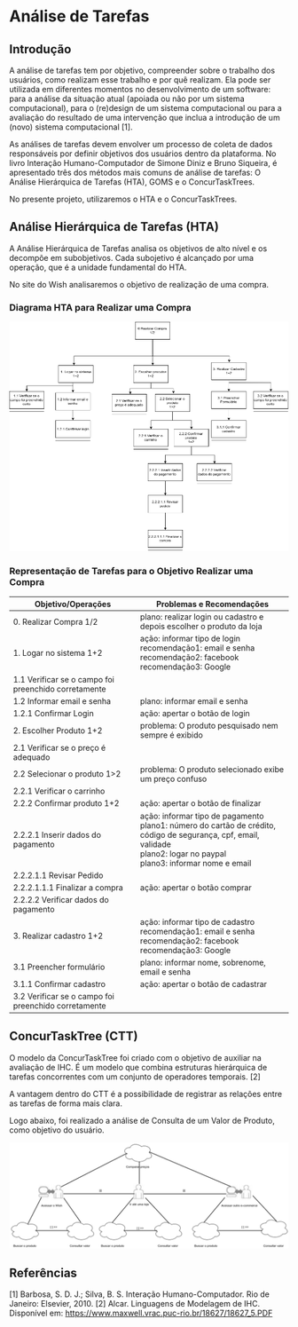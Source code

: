 # Análise de Tarefas

## Introdução

A análise de tarefas tem por objetivo, compreender sobre o trabalho dos usuários, como realizam esse trabalho e por quê realizam. Ela pode ser utilizada em diferentes momentos no desenvolvimento de um software: para a análise da situação atual (apoiada ou não por um sistema computacional), para o (re)design de um sistema computacional ou para a avaliação do resultado de uma intervenção que inclua a introdução de um (novo) sistema computacional [1].

As análises de tarefas devem envolver um processo de coleta de dados responsáveis por definir objetivos dos usuários dentro da plataforma. No livro Interação Humano-Computador de Simone Diniz e Bruno Siqueira, é apresentado três dos métodos mais comuns de análise de tarefas: O Análise Hierárquica de Tarefas (HTA), GOMS e o ConcurTaskTrees.

No presente projeto, utilizaremos o HTA e o ConcurTaskTrees.

## Análise Hierárquica de Tarefas (HTA)

A Análise Hierárquica de Tarefas analisa os objetivos de alto nível e os decompõe em subobjetivos. Cada subojetivo é alcançado por uma operação, que é a unidade fundamental do HTA.

No site do Wish analisaremos o objetivo de realização de uma compra.

### Diagrama HTA para Realizar uma Compra

![Image](../assets/img/analise.png)

### Representação de Tarefas para o Objetivo Realizar uma Compra

|Objetivo/Operações|Problemas e Recomendações|
|-|-|
|0. Realizar Compra 1/2|plano: realizar login ou cadastro e depois escolher o produto da loja|
|1. Logar no sistema 1+2|ação: informar tipo de login<br>recomendação1: email e senha<br>recomendação2: facebook <br>recomendação3: Google|
|1.1 Verificar se o campo foi preenchido corretamente||
|1.2 Informar email e senha|plano: informar email e senha|
|1.2.1 Confirmar Login|ação: apertar o botão de login|
|2. Escolher Produto 1+2|problema: O produto pesquisado nem sempre é exibido|
|2.1 Verificar se o preço é adequado||
|2.2 Selecionar o produto 1>2|problema: O produto selecionado exibe um preço confuso|
|2.2.1 Verificar o carrinho||
|2.2.2 Confirmar produto 1+2|ação: apertar o botão de finalizar|
|2.2.2.1 Inserir dados do pagamento|ação: informar tipo de pagamento<br>plano1: número do cartão de crédito, código de segurança, cpf, email, validade <br>plano2: logar no paypal <br> plano3: informar nome e email |
|2.2.2.1.1 Revisar Pedido||
|2.2.2.1.1.1 Finalizar a compra|ação: apertar o botão comprar|
|2.2.2.2 Verificar dados do pagamento||
|3. Realizar cadastro 1+2|ação: informar tipo de cadastro<br>recomendação1: email e senha<br>recomendação2: facebook <br>recomendação3: Google|
|3.1 Preencher formulário|plano: informar nome, sobrenome, email e senha|
|3.1.1 Confirmar cadastro|ação: apertar o botão de cadastrar|
|3.2 Verificar se o campo foi preenchido corretamente||

## ConcurTaskTree (CTT)

O modelo da ConcurTaskTree foi criado com o objetivo de auxiliar na avaliação de IHC. É um modelo que combina estruturas hierárquica de tarefas
concorrentes com um conjunto de operadores temporais. [2]

A vantagem dentro do CTT é a possibilidade de registrar as relações entre as tarefas de forma mais clara.

Logo abaixo, foi realizado a análise de Consulta de um Valor de Produto, como objetivo do usuário.

![Image](../assets/img/concurtasktree.png)

## Referências
[1] Barbosa, S. D. J.; Silva, B. S. Interação Humano-Computador. Rio de Janeiro: Elsevier, 2010.
[2] Alcar. Linguagens de Modelagem de IHC. Disponível em: https://www.maxwell.vrac.puc-rio.br/18627/18627_5.PDF